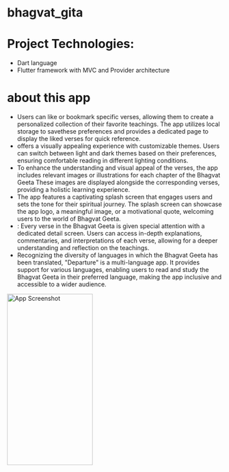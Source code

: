 # bhagvat_gita

# Project Technologies:
- Dart language
- Flutter framework with MVC and Provider architecture

# about this app
- Users can like or bookmark specific verses, allowing them to create a personalized collection of their favorite teachings. The app utilizes local storage to savethese preferences and provides a dedicated page to display the liked verses for quick reference.
-  offers a visually appealing experience with customizable themes. Users can switch between light and dark themes based on their preferences, ensuring comfortable reading in different lighting conditions.
-  To enhance the understanding and visual appeal of the verses, the app includes relevant images or illustrations for each chapter of the Bhagvat Geeta These images are displayed alongside the corresponding verses, providing a holistic learning experience.
-   The app features a captivating splash screen that engages users and sets the tone for their spiritual journey. The splash screen can showcase the app logo, a meaningful image, or a motivational quote, welcoming users to the world of Bhagvat Geeta.
-   : Every verse in the Bhagvat Geeta is given special attention with a dedicated detail screen. Users can access in-depth explanations, commentaries, and interpretations of each verse, allowing for a deeper understanding and reflection on the teachings.
-   Recognizing the diversity of languages in which the Bhagvat Geeta has been translated, "Departure" is a multi-language app. It provides support for various languages, enabling users to read and study the Bhagvat Geeta in their preferred language, making the app inclusive and accessible to a wider audience.


<img src="https://github.com/user-attachments/assets/c60985da-b094-46d6-959e-f0d7a40a3571" alt="App Screenshot" width="200" height="400"/>
